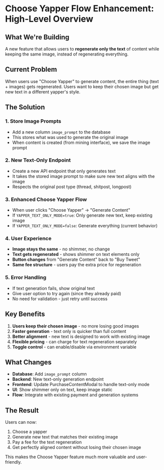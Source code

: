 # Choose Yapper Flow Enhancement: High-Level Overview

## What We're Building

A new feature that allows users to **regenerate only the text** of content while keeping the same image, instead of regenerating everything.

## Current Problem

When users use "Choose Yapper" to generate content, the entire thing (text + images) gets regenerated. Users want to keep their chosen image but get new text in a different yapper's style.

## The Solution

### 1. Store Image Prompts
- Add a new column `image_prompt` to the database
- This stores what was used to generate the original image
- When content is created (from mining interface), we save the image prompt

### 2. New Text-Only Endpoint
- Create a new API endpoint that only generates text
- It takes the stored image prompt to make sure new text aligns with the image
- Respects the original post type (thread, shitpost, longpost)

### 3. Enhanced Choose Yapper Flow
- When user clicks "Choose Yapper" → "Generate Content"
- If `YAPPER_TEXT_ONLY_MODE=true`: Only generate new text, keep existing image
- If `YAPPER_TEXT_ONLY_MODE=false`: Generate everything (current behavior)

### 4. User Experience
- **Image stays the same** - no shimmer, no change
- **Text gets regenerated** - shows shimmer on text elements only
- **Button changes** from "Generate Content" back to "Buy Tweet"
- **Same fee structure** - users pay the extra price for regeneration

### 5. Error Handling
- If text generation fails, show original text
- Give user option to try again (since they already paid)
- No need for validation - just retry until success

## Key Benefits

1. **Users keep their chosen image** - no more losing good images
2. **Faster generation** - text only is quicker than full content
3. **Better alignment** - new text is designed to work with existing image
4. **Flexible pricing** - can charge for text regeneration separately
5. **Toggle control** - can enable/disable via environment variable

## What Changes

- **Database**: Add `image_prompt` column
- **Backend**: New text-only generation endpoint
- **Frontend**: Update PurchaseContentModal to handle text-only mode
- **UI**: Show shimmer only on text, keep image static
- **Flow**: Integrate with existing payment and generation systems

## The Result

Users can now:
1. Choose a yapper
2. Generate new text that matches their existing image
3. Pay a fee for the text regeneration
4. Get perfectly aligned content without losing their chosen image

This makes the Choose Yapper feature much more valuable and user-friendly.
